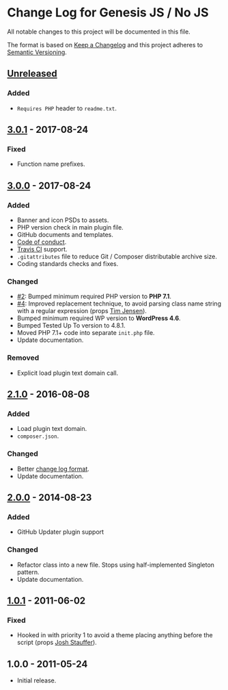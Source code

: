 # Change Log for Genesis JS / No JS

All notable changes to this project will be documented in this file.

The format is based on [Keep a Changelog](http://keepachangelog.com/en/1.0.0/)
and this project adheres to [Semantic Versioning](http://semver.org/spec/v2.0.0.html).

## [Unreleased]
### Added
- `Requires PHP` header to `readme.txt`.

## [3.0.1] - 2017-08-24
### Fixed
- Function name prefixes.

## [3.0.0] - 2017-08-24

### Added
- Banner and icon PSDs to assets.
- PHP version check in main plugin file.
- GitHub documents and templates.
- [Code of conduct].
- [Travis CI] support.
- `.gitattributes` file to reduce Git / Composer distributable archive size.
- Coding standards checks and fixes.

### Changed
- [#2]: Bumped minimum required PHP version to **PHP 7.1**.
- [#4]: Improved replacement technique, to avoid parsing class name string with a regular expression (props [Tim Jensen]).
- Bumped minimum required WP version to **WordPress 4.6**.
- Bumped Tested Up To version to 4.8.1.
- Moved PHP 7.1+ code into separate `init.php` file.
- Update documentation.

### Removed
- Explicit load plugin text domain call.

## [2.1.0] - 2016-08-08

### Added
- Load plugin text domain.
- `composer.json`.

### Changed
- Better [change log format].
- Update documentation.

## [2.0.0] - 2014-08-23

### Added
- GitHub Updater plugin support

### Changed
- Refactor class into a new file. Stops using half-implemented Singleton pattern.
- Update documentation.

## [1.0.1] - 2011-06-02

### Fixed
- Hooked in with priority 1 to avoid a theme placing anything before the script (props [Josh Stauffer]).

## 1.0.0 - 2011-05-24

- Initial release.

[#2]: https://github.com/GaryJones/genesis-js-no-js/issues/2
[#4]: https://github.com/GaryJones/genesis-js-no-js/issues/4

[change log format]: http://keepachangelog.com/en/1.0.0/
[Code of conduct]: CODE_OF_CONDUCT.md
[Josh Stauffer]: http://twitter.com/joshstauffer
[Tim Jensen]: https://github.com/timothyjensen
[Travis CI]: https://travis-ci.org/GaryJones/genesis-js-no-js

[Unreleased]: https://github.com/GaryJones/genesis-js-no-js/compare/3.0.1...HEAD
[3.0.1]: https://github.com/GaryJones/genesis-js-no-js/compare/3.0.0...3.0.1
[3.0.0]: https://github.com/GaryJones/genesis-js-no-js/compare/2.1.0...3.0.0
[2.1.0]: https://github.com/GaryJones/genesis-js-no-js/compare/2.0.0...2.1.0
[2.0.0]: https://github.com/GaryJones/genesis-js-no-js/compare/1.0.1...2.0.0
[1.0.1]: https://github.com/GaryJones/genesis-js-no-js/compare/1.0.0...1.0.1
